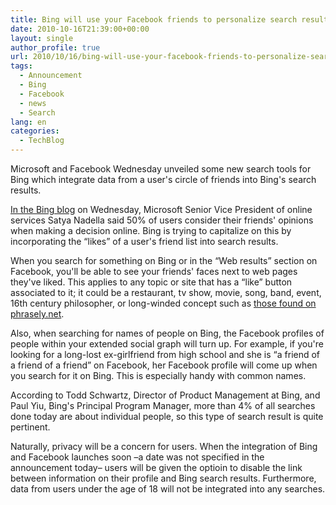 ```yaml
---
title: Bing will use your Facebook friends to personalize search results
date: 2010-10-16T21:39:00+00:00
layout: single
author_profile: true
url: 2010/10/16/bing-will-use-your-facebook-friends-to-personalize-search-results/
tags:
  - Announcement
  - Bing
  - Facebook
  - news
  - Search
lang: en
categories: 
  - TechBlog
---
```

Microsoft and Facebook Wednesday unveiled some new search tools for Bing which integrate data from a user's circle of friends into Bing's search results.

[In the Bing blog](http://www.bing.com/community/blogs/search/archive/2010/10/13/new-signals-in-search-the-bing-social-layer.aspx) on Wednesday, Microsoft Senior Vice President of online services Satya Nadella said 50% of users consider their friends' opinions when making a decision online. Bing is trying to capitalize on this by incorporating the “likes” of a user's friend list into search results.

When you search for something on Bing or in the “Web results” section on Facebook, you'll be able to see your friends' faces next to web pages they've liked. This applies to any topic or site that has a “like” button associated to it; it could be a restaurant, tv show, movie, song, band, event, 16th century philosopher, or long-winded concept such as [those found on phrasely.net](http://www.phrasely.net/).

Also, when searching for names of people on Bing, the Facebook profiles of people within your extended social graph will turn up. For example, if you're looking for a long-lost ex-girlfriend from high school and she is “a friend of a friend of a friend” on Facebook, her Facebook profile will come up when you search for it on Bing. This is especially handy with common names.

According to Todd Schwartz, Director of Product Management at Bing, and Paul Yiu, Bing's Principal Program Manager, more than 4% of all searches done today are about individual people, so this type of search result is quite pertinent.

Naturally, privacy will be a concern for users. When the integration of Bing and Facebook launches soon –a date was not specified in the announcement today– users will be given the optioin to disable the link between information on their profile and Bing search results. Furthermore, data from users under the age of 18 will not be integrated into any searches.